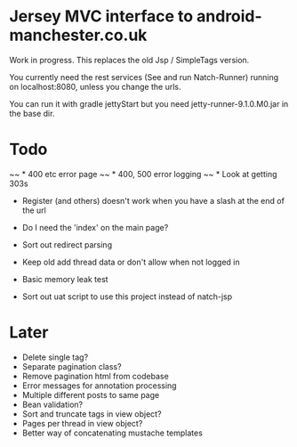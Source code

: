 Jersey MVC interface to android-manchester.co.uk
================================================
 
Work in progress. This replaces the old Jsp / SimpleTags version.

You currently need the rest services (See and run Natch-Runner) running on localhost:8080, unless you change the urls.

You can run it with gradle jettyStart but you need jetty-runner-9.1.0.M0.jar in the base dir.

Todo
====

~~ * 400 etc error page
~~ * 400, 500 error logging
~~ * Look at getting 303s
* Register (and others) doesn't work when you have a slash at the end of the url 

* Do I need the 'index' on the main page?
* Sort out redirect parsing
* Keep old add thread data or don't allow when not logged in
* Basic memory leak test
* Sort out uat script to use this project instead of natch-jsp

Later
=====

* Delete single tag?
* Separate pagination class?
* Remove pagination html from codebase
* Error messages for annotation processing
* Multiple different posts to same page
* Bean validation?
* Sort and truncate tags in view object?
* Pages per thread in view object?
* Better way of concatenating mustache templates
